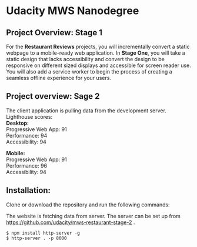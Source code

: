 
# Udacity MWS Nanodegree

## Project Overview: Stage 1

For the **Restaurant Reviews** projects, you will incrementally convert a static webpage to a mobile-ready web application. In **Stage One**, you will take a static design that lacks accessibility and convert the design to be responsive on different sized displays and accessible for screen reader use. You will also add a service worker to begin the process of creating a seamless offline experience for your users.

## Project overview: Sage 2

The client application is pulling data from the development server.  
Lighthouse scores:  
**Desktop:**  
Progressive Web App: 91  
Performance: 94  
Accessibility: 94  

**Mobile:**  
Progressive Web App: 91  
Performance: 96  
Accessibility: 94  

## Installation:

Clone or download the repository and run the following commands:

The website is fetching data from server. The server can be set up from https://github.com/udacity/mws-restaurant-stage-2 .

```console
$ npm install http-server -g  
$ http-server . -p 8000
```
